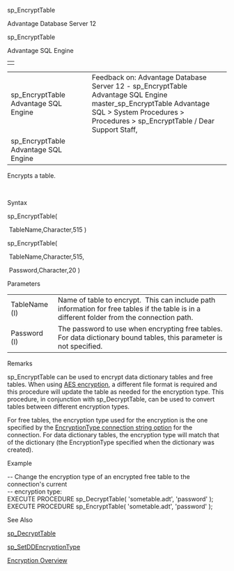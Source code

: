 sp\_EncryptTable




Advantage Database Server 12  

sp\_EncryptTable

Advantage SQL Engine

|  |
| --- |
|  |

|  |  |  |  |  |
| --- | --- | --- | --- | --- |
| sp\_EncryptTable  Advantage SQL Engine |  |  | Feedback on: Advantage Database Server 12 - sp\_EncryptTable Advantage SQL Engine master\_sp\_EncryptTable Advantage SQL > System Procedures > Procedures > sp\_EncryptTable / Dear Support Staff, |  |
| sp\_EncryptTable  Advantage SQL Engine |  |  |  |  |

Encrypts a table.

 

Syntax

sp\_EncryptTable(

 TableName,Character,515 )

sp\_EncryptTable(

 TableName,Character,515,

 Password,Character,20 )

Parameters

|  |  |
| --- | --- |
| TableName (I) | Name of table to encrypt.  This can include path information for free tables if the table is in a different folder from the connection path. |
| Password (I) | The password to use when encrypting free tables. For data dictionary bound tables, this parameter is not specified. |

Remarks

sp\_EncryptTable can be used to encrypt data dictionary tables and free tables. When using [AES encryption](master_encryption.htm), a different file format is required and this procedure will update the table as needed for the encryption type. This procedure, in conjunction with sp\_DecryptTable, can be used to convert tables between different encryption types.

For free tables, the encryption type used for the encryption is the one specified by the [EncryptionType connection string option](ace_adsconnect101.htm) for the connection. For data dictionary tables, the encryption type will match that of the dictionary (the EncryptionType specified when the dictionary was created).

Example

-- Change the encryption type of an encrypted free table to the connection's current  
-- encryption type:  
EXECUTE PROCEDURE sp\_DecryptTable( 'sometable.adt', 'password' );  
EXECUTE PROCEDURE sp\_EncryptTable( 'sometable.adt', 'password' );

See Also

[sp\_DecryptTable](master_sp_decrypttable.htm)

[sp\_SetDDEncryptionType](master_sp_setddencryptiontype.htm)

[Encryption Overview](master_encryption.htm)